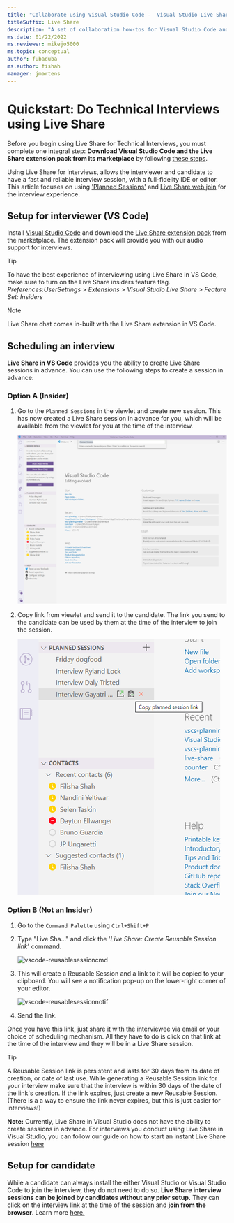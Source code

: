 ```yaml
---
title: "Collaborate using Visual Studio Code -  Visual Studio Live Share | Microsoft Docs"
titleSuffix: Live Share
description: "A set of collaboration how-tos for Visual Studio Code and Live Share."
ms.date: 01/22/2022
ms.reviewer: mikejo5000
ms.topic: conceptual
author: fubaduba
ms.author: fishah
manager: jmartens
---
```


# Quickstart: Do Technical Interviews using Live Share

Before you begin using Live Share for Technical Interviews, you must complete one integral step: **Download Visual Studio Code and the Live Share extension pack from its marketplace** by following [these steps](install-live-share-visual-studio-code.md).

Using Live Share for interviews, allows the interviewer and candidate to have a fast and reliable interview session, with a full-fidelity IDE or editor.
This article focuses on using ['Planned Sessions'](../reference/insiders.md) and [Live Share web join](../quickstart/browser-join.md) for the interview experience.

## Setup for interviewer (VS Code)

Install [Visual Studio Code](../use/install-live-share-visual-studio-code.md) and download the [Live Share extension pack](https://marketplace.visualstudio.com/items?itemName=MS-vsliveshare.vsliveshare-pack) from the marketplace. The extension pack will provide you with our audio support for interviews.

>[!TIP]
>To have the best experience of interviewing using Live Share in VS Code, make sure to turn on the Live Share insiders feature flag. *Preferences:UserSettings > Extensions > Visual Studio Live Share > Feature Set: Insiders*

>[!NOTE]
> Live Share chat comes in-built with the Live Share extension in VS Code.

## Scheduling an interview

**Live Share in VS Code** provides you the ability to create Live Share sessions in advance. You can use the following steps to create a session in advance:

### Option A (Insider)

1. Go to the `Planned Sessions` in the viewlet and create new session. This has now created a Live Share session in advance for you, which will be available from the viewlet for you at the time of the interview.

   ![planned-session-createlink](../media/planned-session-creation-vscode.PNG)

2. Copy link from viewlet and send it to the candidate. The link you send to the candidate can be used by them at the time of the interview to join the session.

   ![planned-session-copylink](../media/planned-session-copylink-vscode.PNG)

### Option B (Not an Insider)

1. Go to the `Command Palette` using `Ctrl+Shift+P`

2. Type "Live Sha..." and click the '_Live Share: Create Reusable Session link_' command.

   ![vscode-reusablesessioncmd](../media/vscode-cmdpalette-createreusablelink.png)

3. This will create a Reusable Session and a link to it will be copied to your clipboard. You will see a notification pop-up on the lower-right corner of your editor.

   ![vscode-reusablesessionnotif](../media/vscode-notification-resuablesession.png)

4. Send the link.

Once you have this link, just share it with the interviewee via email or your choice of scheduling mechanism. All they have to do is click on that link at the time of the interview and they will be in a Live Share session.

> [!TIP]
>A Reusable Session link is persistent and lasts for 30 days from its date of creation, or date of last use. While generating a Reusable Session link for your interview make sure that the interview is within 30 days of the date of the link's creation. If the link expires, just create a new Reusable Session. (There is a a way to ensure the link never expires, but this is just easier for interviews!)

**Note:** Currently, Live Share in Visual Studio does not have the ability to create sessions in advance. For interviews you conduct using Live Share in Visual Studio, you can follow our guide on how to start an instant Live Share session [here](../quickstart/share.md)

## Setup for candidate

While a candidate can always install the either Visual Studio or Visual Studio Code to join the interview, they do not need to do so. **Live Share interview sessions can be joined by candidates without any prior setup.** They can click on the interview link at the time of the session and **join from the browser**. Learn more [here.](../quickstart/browser-join.md)


<!--
### **What to do as an Interviewer?**

As an interviewer you will act as the host of the Live Share session. If you are not familiar with Live Share, we suggest you refer to the [share a project](../use/vscode.md) section of our how-to guide
### **What to do as the Interviewee?**

If you are expecting to do a Technical Interview using Live Share, you are in luck! We want to make sure you are familiar with the basic Live Share features so you feel comfortable during your interview.

1. Before the interview, take some time and look over the [How-to guide](../use/vscode.md) so you understand how Live Share works.

1. You may want to install Visual Studio Code beforehand so that you are not waiting for the installation to complete once you start your interview

1. If you don't have the time, no worries. All you need to have a full interview is the link to a Live Share session your interviewer sends you while scheduling the interview. Just clicking on the link will automatically take you through all the steps needed.

1. At the time of the interview, just click on the link and follow the steps it takes you through. If you are early or your interviewer is late to the interview, don't worry! You will just be in the 'lobby' waiting for your interviewer to join. No other steps are required, and once your interviewer joins the session will automatically start.

>[!NOTE]
>If you find that the session has disconnected before or after the interviewer joined, don't worry. Just exit out of that session if (it isn't already closed) and re-click on the same link!

You are now all set to go with using Live Share for your interview! 
-->
